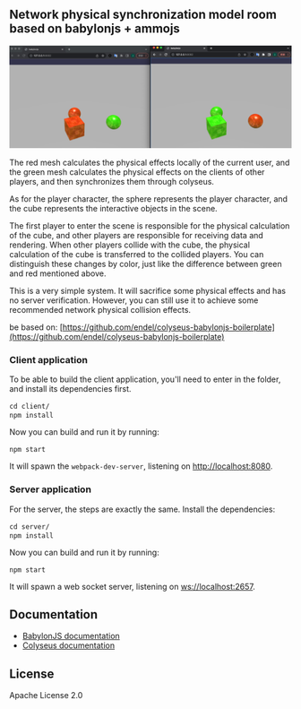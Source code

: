 
## Network physical synchronization model room based on babylonjs + ammojs

<img src="screenshot.png?raw=true" />

The red mesh calculates the physical effects locally of the current user, and the green mesh calculates the physical effects on the clients of other players, and then synchronizes them through colyseus.

As for the player character, the sphere represents the player character, and the cube represents the interactive objects in the scene.

The first player to enter the scene is responsible for the physical calculation of the cube, and other players are responsible for receiving data and rendering. When other players collide with the cube, the physical calculation of the cube is transferred to the collided players. You can distinguish these changes by color, just like the difference between green and red mentioned above.

This is a very simple system. It will sacrifice some physical effects and has no server verification. However, you can still use it to achieve some recommended network physical collision effects.

be based on:
[https://github.com/endel/colyseus-babylonjs-boilerplate](https://github.com/endel/colyseus-babylonjs-boilerplate)

### Client application

To be able to build the client application, you'll need to enter in the folder,
and install its dependencies first.

```
cd client/
npm install
```

Now you can build and run it by running:

```
npm start
```

It will spawn the `webpack-dev-server`, listening on [http://localhost:8080](http://localhost:8080).


### Server application

For the server, the steps are exactly the same. Install the dependencies:

```
cd server/
npm install
```

Now you can build and run it by running:

```
npm start
```

It will spawn a web socket server, listening on [ws://localhost:2657](ws://localhost:2657).

## Documentation

- [BabylonJS documentation](https://doc.babylonjs.com/)
- [Colyseus documentation](https://docs.colyseus.io/)

## License

Apache License 2.0
